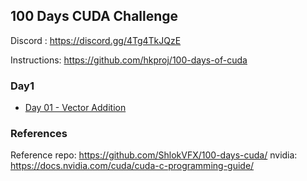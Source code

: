 ## 100 Days CUDA Challenge

Discord : https://discord.gg/4Tg4TkJQzE

Instructions: https://github.com/hkproj/100-days-of-cuda

### Day1
- [Day 01 - Vector Addition](./day1)

### References
Reference repo: https://github.com/ShlokVFX/100-days-cuda/
nvidia: https://docs.nvidia.com/cuda/cuda-c-programming-guide/